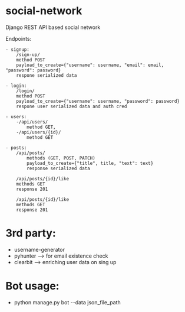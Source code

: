# social-network
Django REST API based social network

Endpoints:

    - signup:
        /sign-up/
        method POST
        payload_to_create={"username": username, "email": email, "password": password}
        respone serialized data

    - login:
        /login/
        method POST
        payload_to_create={"username": username, "password": password}
        respone user serialized data and auth cred

    - users:
        -/api/users/
            method GET,
        -/api/users/{id}/
            method GET

    - posts:
        /api/posts/
            methods (GET, POST, PATCH)
            payload_to_create={"title", title, "text": text}
            response serialized data

        /api/posts/{id}/like
        methods GET
        response 201

        /api/posts/{id}/like
        methods GET
        response 201

# 3rd party:

- username-generator
- pyhunter --> for email existence check
- clearbit --> enriching user data on sing up

# Bot usage:
- python manage.py bot --data json_file_path